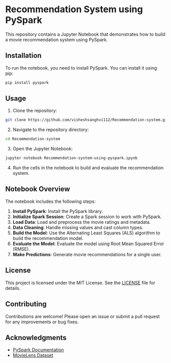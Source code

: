 # Recommendation System using PySpark

This repository contains a Jupyter Notebook that demonstrates how to build a movie recommendation system using PySpark.

## Installation

To run the notebook, you need to install PySpark. You can install it using pip:

```bash
pip install pyspark
```

## Usage

1. Clone the repository:

```bash
git clone https://github.com/visheshsanghvi112/Recommendation-system.git
```

2. Navigate to the repository directory:

```bash
cd Recommendation-system
```

3. Open the Jupyter Notebook:

```bash
jupyter notebook Recommendation-system-using-pyspark.ipynb
```

4. Run the cells in the notebook to build and evaluate the recommendation system.

## Notebook Overview

The notebook includes the following steps:

1. **Install PySpark**: Install the PySpark library.
2. **Initialize Spark Session**: Create a Spark session to work with PySpark.
3. **Load Data**: Load and preprocess the movie ratings and metadata.
4. **Data Cleaning**: Handle missing values and cast column types.
5. **Build the Model**: Use the Alternating Least Squares (ALS) algorithm to build the recommendation model.
6. **Evaluate the Model**: Evaluate the model using Root Mean Squared Error (RMSE).
7. **Make Predictions**: Generate movie recommendations for a single user.

## License

This project is licensed under the MIT License. See the [LICENSE](LICENSE) file for details.

## Contributing

Contributions are welcome! Please open an issue or submit a pull request for any improvements or bug fixes.

## Acknowledgments

- [PySpark Documentation](https://spark.apache.org/docs/latest/api/python/)
- [MovieLens Dataset](https://grouplens.org/datasets/movielens/)
